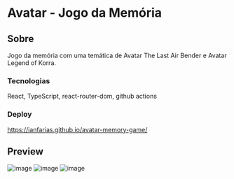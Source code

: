 # Avatar - Jogo da Memória

## Sobre

Jogo da memória com uma temática de Avatar The Last Air Bender e Avatar Legend of Korra. 

### Tecnologias
React, TypeScript, react-router-dom, github actions

### Deploy
https://ianfarias.github.io/avatar-memory-game/

## Preview

![image](https://user-images.githubusercontent.com/64112672/172922052-da0db134-26b1-4ee3-9fd0-89bbf7bb8456.png)
![image](https://user-images.githubusercontent.com/64112672/172923235-e1f0fa96-d1d1-4f00-a321-38a38a223e4c.png)
![image](https://user-images.githubusercontent.com/64112672/172922106-f50f004d-c6d9-4de0-8cce-e26169a6f1c7.png)






